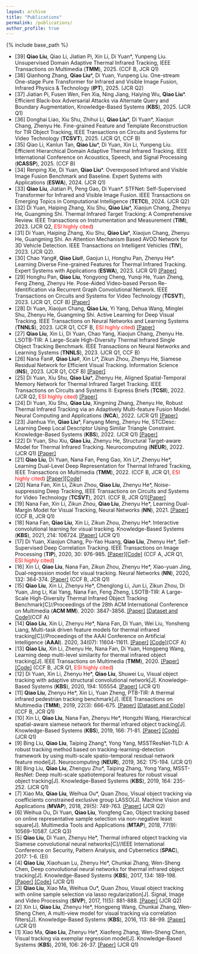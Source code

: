 ```yaml
---
layout: archive
title: "Publications"
permalink: /publications/
author_profile: true
---
```


{% include base_path %}
* [39]  **Qiao Liu**, Qiao Li, Jiatian Pi, Xin Li, Di Yuan*, Yunpeng Liu. Unsupervised Domain Adaptive Thermal Infrared Tracking, IEEE Transactions on Multimedia (**TMM**), 2025. (CCF B, JCR Q1)
* [38] Qianhong Zhang,  **Qiao Liu**\*, Di Yuan, Yunpeng Liu. One-stream One-stage Pure Transformer for Infrared and Visible Image Fusion, Infrared Physics & Technology (**IPT**), 2025. (JCR Q2)
* [37] Jiatian Pi, Fusen Wen, Fen Xia, Ning Jiang, Haiying Wu, **Qiao Liu**\*. Efficient Black-box Adversarial Attacks via Alternate Query and Boundary Augmentation, Knowledge-Based Systems (**KBS**), 2025. (JCR Q1)
* [36] Donghai Liao, Xiu Shu, Zhihui Li, **Qiao Liu**\*, Di Yuan*, Xiaojun Chang, Zhenyu He. Fine-grained Feature and Template Reconstruction for TIR Object Tracking, IEEE Transactions on Circuits and Systems for Video Technology (**TCSVT**), 2025. (JCR Q1, CCF B)
* [35] Qiao Li, Kanlun Tan, **Qiao Liu**\*, Di Yuan, Xin Li, Yunpeng Liu. Efficient Hierarchical Domain Adaptive Thermal Infrared Tracking. IEEE International Conference on Acoustics, Speech, and Signal Processing (**ICASSP**), 2025. (CCF B)
* [34] Renping Xie, Di Yuan, **Qiao Liu**\*. Overexposed Infrared and Visible Image Fusion Benchmark and Baseline. Expert Systems with Applications (**ESWA**), 2024. (JCR Q1)
* [33] **Qiao Liu**, Jiatian Pi, Peng Gao, Di Yuan*. STFNet: Self-Supervised Transformer for Infrared and Visible Image Fusion. IEEE Transactions on Emerging Topics in Computational Intelligence (**TETCI**), 2024. (JCR Q2)
* [32] Di Yuan, Haiping Zhang, Xiu Shu,  **Qiao Liu**\*, Xiaojun Chang, Zhenyu He, Guangming Shi. Thermal Infrared Target Tracking: A Comprehensive Review. IEEE Transactions on Instrumentation and Measurement (**TIM**), 2023. (JCR Q2, <font color=red>ESI highly cited</font>)
* [31] Di Yuan, Haiping Zhang, Xiu Shu, **Qiao Liu**\*, Xiaojun Chang, Zhenyu He, Guangming Shi. An Attention Mechanism Based AVOD Network for 3D Vehicle Detection. IEEE Transactions on Intelligent Vehicles (**TIV**), 2023. (JCR Q2).
* [30] Chao Yang\#, **Qiao Liu**\#, Gaojun Li, Honghu Pan, Zhenyu He*. Learning Diverse Fine-grained Features for Thermal Infrared Tracking. Expert Systems with Applications (**ESWA**), 2023. (JCR Q1) [[Paper]](https://papers.ssrn.com/sol3/papers.cfm?abstract_id=4429466)
* [29] Honghu Pan, **Qiao Liu**, Yongyong Cheng, Yunqi He, Yuan Zheng, Feng Zheng, Zhenyu He. Pose-Aided Video-based Person Re-Identification via Recurrent Graph Convolutional Network. IEEE Transactions on Circuits and Systems for Video Technology (**TCSVT**), 2023. (JCR Q1, CCF B) [[Paper]](https://arxiv.org/abs/2209.11582)
* [28] Di Yuan, Xiaojun Chang, **Qiao Liu**, Yi Yang, Dehua Wang, Minglei Shu, Zhenyu He, Guangming Shi. Active Learning for Deep Visual Tracking. IEEE Transactions on Neural Networks and Learning Systems (**TNNLS**), 2023. (JCR Q1, CCF B, <font color=red>ESI highly cited</font>) [[Paper]](https://www.researchgate.net/publication/355664445_Active_Learning_for_Deep_Visual_Tracking)
* [27] **Qiao Liu**, Xin Li, Di Yuan, Chao Yang, Xiaojun Chang, Zhenyu He. LSOTB-TIR: A Large-Scale High-Diversity Thermal Infrared Single Object Tracking Benchmark. IEEE Transactions on Neural Networks and Learning Systems (**TNNLS**), 2023. (JCR Q1, CCF B)
* [26] Nana Fan\#, **Qiao Liu**\#, Xin Li*, Zikun Zhou, Zhenyu He, Siamese Residual Network for Efficient Visual Tracking. Information Science (**INS**), 2023. (JCR Q1, CCF B) [[Paper]](https://www.sciencedirect.com/science/article/pii/S0020025522015778?dgcid=coauthor)
* [25] Di Yuan, Xiu Shu, **Qiao Liu**\*, Zhenyu He, Aligned Spatial-Temporal Memory Network for Thermal Infrared Target Tracking. IEEE Transactions on Circuits and Systems II: Express Briefs (**TCSII**), 2022. (JCR Q2, <font color=red>ESI highly cited</font>) [[Paper]](https://www.researchgate.net/publication/365727905_Aligned_Spatial-Temporal_Memory_Network_for_Thermal_Infrared_Target_Tracking)
* [24] Di Yuan, Xiu Shu, **Qiao Liu**, Xingming Zhang, Zhenyu He, Robust Thermal Infrared Tracking via an Adaptively Multi-feature Fusion Model. Neural Computing and Applications (**NCA**), 2022. (JCR Q1) [[Paper]](https://www.researchgate.net/publication/364318986_Robust_thermal_infrared_tracking_via_an_adaptively_multi-feature_fusion_model)
* [23] Jianhua Yin, **Qiao Liu**\*, Fanyang Meng, Zhenyu He, STCDesc: Learning Deep Local Descriptor Using Similar Triangle Constraint. Knowledge-Based Systems (**KBS**), 2022. (JCR Q1)  [[Paper]](https://www.sciencedirect.com/science/article/abs/pii/S0950705122003768?via%3Dihub)
* [22] Di Yuan, Shu Xiu, **Qiao Liu**, Zhenyu He, Structural Target-aware Model for Thermal Infrared Tracking. Neurocomputing (**NEUR**), 2022. (JCR Q1) [[Paper]](https://www.researchgate.net/publication/359392923_Structural_target-aware_model_for_thermal_infrared_tracking)
* [21] **Qiao Liu**, Di Yuan, Nana Fan, Peng Gao, Xin Li\*, Zhenyu He\*, Learning Dual-Level Deep Representation for Thermal Infrared Tracking, IEEE Transactions on Multimedia (**TMM**), 2022. (CCF B, JCR Q1,  <font color=red>ESI highly cited</font>) [[Paper]](https://www.researchgate.net/publication/357636712_Learning_Dual-Level_Deep_Representation_for_Thermal_Infrared_Tracking)[[Code]](https://github.com/QiaoLiuHit/MMNet)
* [20] Nana Fan, Xin Li, Zikun Zhou, **Qiao Liu**, Zhenyu He*, Noise-suppressing Deep Tracking, IEEE Transactions on Circuits and Systems for Video Technology (**TCSVT**), 2021. (CCF B, JCR Q1)[[Paper]](https://ieeexplore.ieee.org/document/9458282)
* [19] Nana Fan, Xin Li, Zikun Zhou, **Qiao Liu**, Zhenyu He*, Learning Dual-Margin Model for Visual Tracking, Neural Networks (**NN**), 2021. [[Paper]](https://www.researchgate.net/publication/350957133_Learning_dual-margin_model_for_visual_tracking) (CCF B, JCR Q1)
* [18] Nana Fan, **Qiao Liu**, Xin Li, Zikun Zhou, Zhenyu He*. Interactive convolutional learning for visual tracking. Knowledge-Based Systems (**KBS**), 2021, 214: 106724. [[Paper]](https://www.researchgate.net/publication/348352903_Interactive_convolutional_learning_for_visual_tracking) (JCR Q1)
* [17] Di Yuan, Xiaojun Chang, Po-Yao Huang, **Qiao Liu**, Zhenyu He*, Self-Supervised Deep Correlation Tracking. IEEE Transactions on Image Processing (**TIP**), 2020, 30: 976-985. [[Paper]](https://www.researchgate.net/publication/346550566_Self-Supervised_Deep_Correlation_Tracking)[[Code]](https://github.com/deasonyuan/Self-SDCT) (CCF A, JCR Q1, <font color=red>ESI highly cited</font>)
* [16] Xin Li, **Qiao Liu**, Nana Fan, Zikun Zhou, Zhenyu He*, Xiao-yuan Jing, Dual-regression model for visual tracking. Neural Networks (**NN**), 2020, 132: 364-374. [[Paper]](https://www.researchgate.net/publication/344533021_Dual-regression_model_for_visual_tracking) (CCF B, JCR Q1)
* [15] **Qiao Liu**, Xin Li, Zhenyu He*, Chenglong Li, Jun Li, Zikun Zhou, Di Yuan, Jing Li, Kai Yang, Nana Fan, Feng Zheng, LSOTB-TIR: A Large-Scale High-Diversity Thermal Infrared Object Tracking Benchmark[C]//Proceedings of the 28th ACM International Conference on Multimedia (**ACM MM**). 2020: 3847-3856. [[Paper]](https://www.researchgate.net/publication/343384216_LSOTB-TIR_A_Large-Scale_High-Diversity_Thermal_Infrared_Object_Tracking_Benchmark) [[Dataset and Code]](https://github.com/QiaoLiuHit/LSOTB-TIR)(CCF A)
* [14] **Qiao Liu**, Xin Li, Zhenyu He*, Nana Fan, Di Yuan, Wei Liu, Yonsheng Liang, Multi-task driven feature models for thermal infrared tracking[C]//Proceedings of the AAAI Conference on Artificial Intelligence (**AAAI**). 2020, 34(07): 11604-11611. [[Paper]](https://www.researchgate.net/publication/342537603_Multi-Task_Driven_Feature_Models_for_Thermal_Infrared_Tracking) [[Code]](https://github.com/QiaoLiuHit/MMNet)(CCF A)
* [13] **Qiao Liu**, Xin Li, Zhenyu He, Nana Fan, Di Yuan, Hongpeng Wang, Learning deep multi-level similarity for thermal infrared object tracking[J]. IEEE Transactions on Multimedia (**TMM**), 2020. [[Paper]](https://www.researchgate.net/publication/342859300_Learning_Deep_Multi-Level_Similarity_for_Thermal_Infrared_Object_Tracking) [[Code]](https://github.com/QiaoLiuHit/MLSSNet) (CCF B, JCR Q1, <font color=red>ESI highly cited</font>)
* [12] Di Yuan, Xin Li, Zhenyu He*, **Qiao Liu**, Shuwei Lu, Visual object tracking with adaptive structural convolutional network[J]. Knowledge-Based Systems (**KBS**), 2020, 194: 105554. [[Paper]](https://www.researchgate.net/publication/338810837_Visual_object_tracking_with_adaptive_structural_convolutional_network) (JCR Q1)
* [11] **Qiao Liu**, Zhenyu He*, Xin Li, Yuan Zheng, PTB-TIR: A thermal infrared pedestrian tracking benchmark[J]. IEEE Transactions on Multimedia (**TMM**), 2019, 22(3): 666-675. [[Paper]](https://www.researchgate.net/publication/335180291_PTB-TIR_A_Thermal_Infrared_Pedestrian_Tracking_Benchmark) [[Dataset and Code]](https://github.com/QiaoLiuHit/PTB-TIR_Evaluation_toolkit) (CCF B, JCR Q1)
* [10] Xin Li, **Qiao Liu**, Nana Fan, Zhenyu He*, Hongzhi Wang, Hierarchical spatial-aware siamese network for thermal infrared object tracking[J]. Knowledge-Based Systems (**KBS**), 2019, 166: 71-81. [[Paper]](https://www.researchgate.net/publication/329872126_Hierarchical_Spatial-aware_Siamese_Network_for_Thermal_Infrared_Object_Tracking)  [[Code]](https://github.com/QiaoLiuHit/HSSNet) (JCR Q1)
* [9] Bing Liu, **Qiao Liu**, Taiping Zhang*, Yong Yang, MSSTResNet-TLD: A robust tracking method based on tracking-learning-detection framework by using multi-scale spatio-temporal residual network feature model[J]. Neurocomputing (**NEUR**), 2019, 362: 175-194. (JCR Q1)
* [8] Bing Liu, **Qiao Liu**, Zhengyu Zhu*, Taiping Zhang, Yong Yang, MSST-ResNet: Deep multi-scale spatiotemporal features for robust visual object tracking[J]. Knowledge-Based Systems (**KBS**), 2019, 164: 235-252. (JCR Q1)
* [7] Xiao Ma, **Qiao Liu**, Weihua Ou*, Quan Zhou, Visual object tracking via coefficients constrained exclusive group LASSO[J]. Machine Vision and Applications (**MVAP**), 2018, 29(5): 749-763. [[Paper]](https://www.researchgate.net/publication/324843227_Visual_object_tracking_via_coefficients_constrained_exclusive_group_LASSO) (JCR Q2)
* [6] Weihua Ou, Di Yuan, **Qiao Liu**, Yongfeng Cao, Object tracking based on online representative sample selection via non-negative least square[J]. Multimedia Tools and Applications (**MTAP**), 2018, 77(9): 10569-10587. (JCR Q3)
* [5] **Qiao Liu**, Di Yuan, Zhenyu He*, Thermal infrared object tracking via Siamese convolutional neural networks[C]//IEEE International Conference on Security, Pattern Analysis, and Cybernetics (**SPAC**), 2017: 1-6. (EI)
* [4] **Qiao Liu**, Xiaohuan Lu, Zhenyu He*, Chunkai Zhang, Wen-Sheng Chen, Deep convolutional neural networks for thermal infrared object tracking[J]. Knowledge-Based Systems (**KBS**), 2017, 134: 189-198. [[Paper]](https://www.researchgate.net/publication/318714772_Deep_Convolutional_Neural_Networks_for_Thermal_Infrared_Object_Tracking) [[Code]](https://github.com/QiaoLiuHit/MCFTS) (JCR Q1)
* [3] **Qiao Liu**, Xiao Ma, Weihua Ou*, Quan Zhou, Visual object tracking with online sample selection via lasso regularization[J]. Signal, Image and Video Processing (**SIVP**), 2017, 11(5): 881-888. [[Paper]](https://www.researchgate.net/publication/312257258_Visual_object_tracking_with_online_sample_selection_via_lasso_regularization) (JCR Q2)
* [2] Xin Li, **Qiao Liu**, Zhenyu He*, Hongpeng Wang, Chunkai Zhang, Wen-Sheng Chen, A multi-view model for visual tracking via correlation filters[J]. Knowledge-Based Systems (**KBS**), 2016, 113: 88-99. [[Paper]](https://www.researchgate.net/publication/308343670_A_multi-view_model_for_visual_tracking_via_correlation_filters) (JCR Q1)
* [1] Xiao Ma, **Qiao Liu**, Zhenyu He*, Xiaofeng Zhang, Wen-Sheng Chen, Visual tracking via exemplar regression model[J]. Knowledge-Based Systems (**KBS**), 2016, 106: 26-37. [[Paper]](https://www.researchgate.net/publication/303462415_Visual_Tracking_via_Exemplar_Regression_Model) (JCR Q1)
